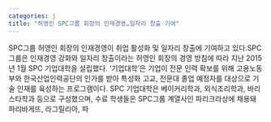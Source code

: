 ```yaml
---
categories: j
title: "허영인 SPC그룹 회장의 인재경영…일자리 창출 기여"
---
```

SPC그룹 허영인 회장의 인재경영이 취업 활성화 및 일자리 창출에 기여하고 있다.SPC그룹은 인재경영 강화와 일자리 창출이라는 허영인 회장의 경영 방침에 따라 지난 2015년 1월 SPC 기업대학을 설립했다. ‘기업대학’은 기업이 전문 인력 확보를 위해 고용노동부와 한국산업인력공단의 인가를 받아 특성화 고교, 전문대 졸업 예정자를 대상으로 기술 인재를 육성하는 프로그램이다. SPC 기업대학은 베이커리학과, 외식조리학과, 바리스타학과 등으로 구성했으며, 수료 학생들은 SPC그룹 계열사인 파리크라상에 채용돼 파리바게뜨, 라그릴리아, 파